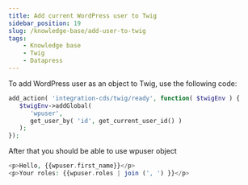 ```yaml
---
title: Add current WordPress user to Twig
sidebar_position: 19
slug: /knowledge-base/add-user-to-twig
tags:
    - Knowledge base
    - Twig
    - Datapress
---
```


To add WordPress user as an object to Twig, use the following code:

```php
add_action( 'integration-cds/twig/ready', function( $twigEnv ) { 
   $twigEnv->addGlobal( 
      'wpuser', 
      get_user_by( 'id', get_current_user_id() ) 
   );
});
```

After that you should be able to use wpuser object

```php
<p>Hello, {{wpuser.first_name}}</p>
<p>Your roles: {{wpuser.roles | join (', ') }}</p>
```
